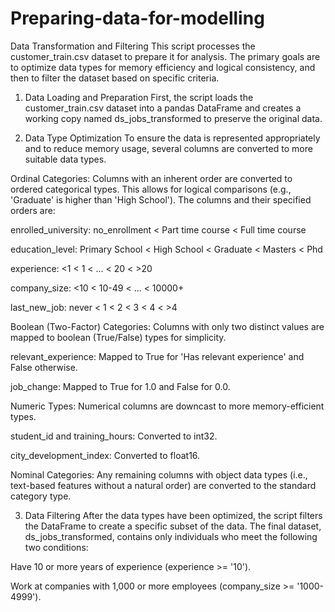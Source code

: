 # Preparing-data-for-modelling
Data Transformation and Filtering
This script processes the customer_train.csv dataset to prepare it for analysis. The primary goals are to optimize data types for memory efficiency and logical consistency, and then to filter the dataset based on specific criteria.

1. Data Loading and Preparation
First, the script loads the customer_train.csv dataset into a pandas DataFrame and creates a working copy named ds_jobs_transformed to preserve the original data.

2. Data Type Optimization
To ensure the data is represented appropriately and to reduce memory usage, several columns are converted to more suitable data types.

Ordinal Categories: Columns with an inherent order are converted to ordered categorical types. This allows for logical comparisons (e.g., 'Graduate' is higher than 'High School'). The columns and their specified orders are:

enrolled_university: no_enrollment < Part time course < Full time course

education_level: Primary School < High School < Graduate < Masters < Phd

experience: <1 < 1 < ... < 20 < >20

company_size: <10 < 10-49 < ... < 10000+

last_new_job: never < 1 < 2 < 3 < 4 < >4

Boolean (Two-Factor) Categories: Columns with only two distinct values are mapped to boolean (True/False) types for simplicity.

relevant_experience: Mapped to True for 'Has relevant experience' and False otherwise.

job_change: Mapped to True for 1.0 and False for 0.0.

Numeric Types: Numerical columns are downcast to more memory-efficient types.

student_id and training_hours: Converted to int32.

city_development_index: Converted to float16.

Nominal Categories: Any remaining columns with object data types (i.e., text-based features without a natural order) are converted to the standard category type.

3. Data Filtering
After the data types have been optimized, the script filters the DataFrame to create a specific subset of the data. The final dataset, ds_jobs_transformed, contains only individuals who meet the following two conditions:

Have 10 or more years of experience (experience >= '10').

Work at companies with 1,000 or more employees (company_size >= '1000-4999').
